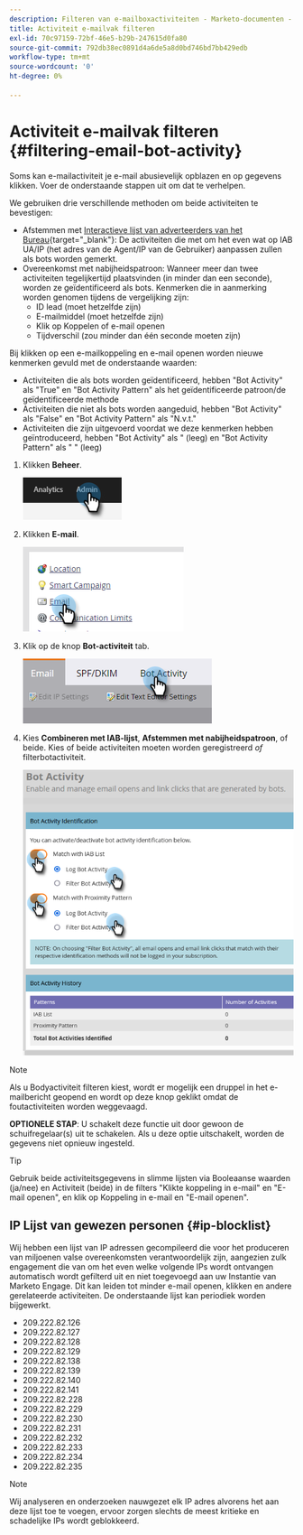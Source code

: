 ```yaml
---
description: Filteren van e-mailboxactiviteiten - Marketo-documenten - Productdocumentatie
title: Activiteit e-mailvak filteren
exl-id: 70c97159-72bf-46e5-b29b-247615d0fa80
source-git-commit: 792db38ec0891d4a6de5a8d0bd746bd7bb429edb
workflow-type: tm+mt
source-wordcount: '0'
ht-degree: 0%

---
```


# Activiteit e-mailvak filteren {#filtering-email-bot-activity}

Soms kan e-mailactiviteit je e-mail abusievelijk opblazen en op gegevens klikken. Voer de onderstaande stappen uit om dat te verhelpen.

We gebruiken drie verschillende methoden om beide activiteiten te bevestigen:

* Afstemmen met [Interactieve lijst van adverteerders van het Bureau](https://www.iab.com/guidelines/iab-abc-international-spiders-bots-list/){target="_blank"}: De activiteiten die met om het even wat op IAB UA/IP (het adres van de Agent/IP van de Gebruiker) aanpassen zullen als bots worden gemerkt.
* Overeenkomst met nabijheidspatroon: Wanneer meer dan twee activiteiten tegelijkertijd plaatsvinden (in minder dan een seconde), worden ze geïdentificeerd als bots. Kenmerken die in aanmerking worden genomen tijdens de vergelijking zijn:
   * ID lead (moet hetzelfde zijn)
   * E-mailmiddel (moet hetzelfde zijn)
   * Klik op Koppelen of e-mail openen
   * Tijdverschil (zou minder dan één seconde moeten zijn)

Bij klikken op een e-mailkoppeling en e-mail openen worden nieuwe kenmerken gevuld met de onderstaande waarden:

* Activiteiten die als bots worden geïdentificeerd, hebben &quot;Bot Activity&quot; als &quot;True&quot; en &quot;Bot Activity Pattern&quot; als het geïdentificeerde patroon/de geïdentificeerde methode
* Activiteiten die niet als bots worden aangeduid, hebben &quot;Bot Activity&quot; als &quot;False&quot; en &quot;Bot Activity Pattern&quot; als &quot;N.v.t.&quot;
* Activiteiten die zijn uitgevoerd voordat we deze kenmerken hebben geïntroduceerd, hebben &quot;Bot Activity&quot; als &quot; (leeg) en &quot;Bot Activity Pattern&quot; als &quot; &quot; (leeg)

1. Klikken **Beheer**.

   ![](assets/filtering-email-bot-activity-1.png)

1. Klikken **E-mail**.

   ![](assets/filtering-email-bot-activity-2.png)

1. Klik op de knop **Bot-activiteit** tab.

   ![](assets/filtering-email-bot-activity-3.png)

1. Kies **Combineren met IAB-lijst**, **Afstemmen met nabijheidspatroon**, of beide. Kies of beide activiteiten moeten worden geregistreerd _of_ filterbotactiviteit.

   ![](assets/filtering-email-bot-activity-4.png)

>[!NOTE]
>
>Als u Bodyactiviteit filteren kiest, wordt er mogelijk een druppel in het e-mailbericht geopend en wordt op deze knop geklikt omdat de foutactiviteiten worden weggevaagd.

**OPTIONELE STAP**: U schakelt deze functie uit door gewoon de schuifregelaar(s) uit te schakelen. Als u deze optie uitschakelt, worden de gegevens niet opnieuw ingesteld.

>[!TIP]
>
>Gebruik beide activiteitsgegevens in slimme lijsten via Booleaanse waarden (ja/nee) en Activiteit (beide) in de filters &quot;Klikte koppeling in e-mail&quot; en &quot;E-mail openen&quot;, en klik op Koppeling in e-mail en &quot;E-mail openen&quot;.

## IP Lijst van gewezen personen {#ip-blocklist}

Wij hebben een lijst van IP adressen gecompileerd die voor het produceren van miljoenen valse overeenkomsten verantwoordelijk zijn, aangezien zulk engagement die van om het even welke volgende IPs wordt ontvangen automatisch wordt gefilterd uit en niet toegevoegd aan uw Instantie van Marketo Engage. Dit kan leiden tot minder e-mail openen, klikken en andere gerelateerde activiteiten. De onderstaande lijst kan periodiek worden bijgewerkt.

* 209.222.82.126
* 209.222.82.127
* 209.222.82.128
* 209.222.82.129
* 209.222.82.138
* 209.222.82.139
* 209.222.82.140
* 209.222.82.141
* 209.222.82.228
* 209.222.82.229
* 209.222.82.230
* 209.222.82.231
* 209.222.82.232
* 209.222.82.233
* 209.222.82.234
* 209.222.82.235

>[!NOTE]
>
>Wij analyseren en onderzoeken nauwgezet elk IP adres alvorens het aan deze lijst toe te voegen, ervoor zorgen slechts de meest kritieke en schadelijke IPs wordt geblokkeerd.
